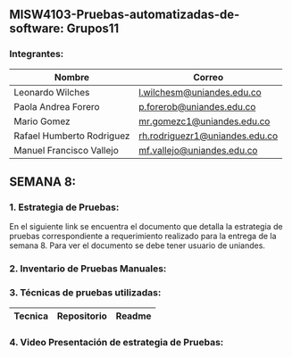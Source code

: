 ## MISW4103-Pruebas-automatizadas-de-software: Grupos11

### Integrantes:
| Nombre                        | Correo                                                            |
| ----------------------------- | ----------------------------------------------------------------- |
|Leonardo Wilches               |l.wilchesm@uniandes.edu.co                                         |
| Paola Andrea Forero           | p.forerob@uniandes.edu.co                                         |
| Mario Gomez                   | mr.gomezc1@uniandes.edu.co                                        |
|Rafael Humberto Rodriguez      |rh.rodriguezr1@uniandes.edu.co                                     |
|Manuel Francisco Vallejo       |mf.vallejo@uniandes.edu.co                                         |

## SEMANA 8:

### 1. Estrategia de Pruebas:
En el siguiente link se encuentra el documento que detalla la estrategia de pruebas correspondiente a requerimiento realizado para 
la entrega de la semana 8. Para ver el documento se debe tener usuario de uniandes.

### 2. Inventario de Pruebas Manuales:

### 3. Técnicas de pruebas utilizadas:

| Tecnica | Repositorio | Readme |
|---------|-------------|--------|

### 4. Video Presentación de estrategia de Pruebas:
